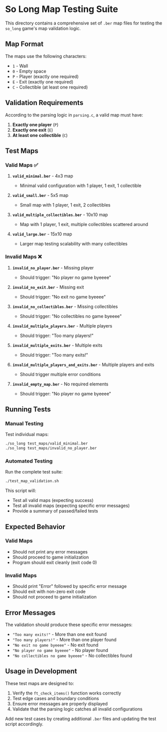 # So Long Map Testing Suite

This directory contains a comprehensive set of `.ber` map files for testing the `so_long` game's map validation logic.

## Map Format

The maps use the following characters:
- `1` - Wall
- `0` - Empty space
- `P` - Player (exactly one required)
- `E` - Exit (exactly one required)
- `C` - Collectible (at least one required)

## Validation Requirements

According to the parsing logic in `parsing.c`, a valid map must have:
1. **Exactly one player** (`P`)
2. **Exactly one exit** (`E`)
3. **At least one collectible** (`C`)

## Test Maps

### Valid Maps ✅

1. **`valid_minimal.ber`** - 4x3 map
   - Minimal valid configuration with 1 player, 1 exit, 1 collectible

2. **`valid_small.ber`** - 5x5 map
   - Small map with 1 player, 1 exit, 2 collectibles

3. **`valid_multiple_collectibles.ber`** - 10x10 map
   - Map with 1 player, 1 exit, multiple collectibles scattered around

4. **`valid_large.ber`** - 15x10 map
   - Larger map testing scalability with many collectibles

### Invalid Maps ❌

1. **`invalid_no_player.ber`** - Missing player
   - Should trigger: "No player no game byeeee"

2. **`invalid_no_exit.ber`** - Missing exit
   - Should trigger: "No exit no game byeeee"

3. **`invalid_no_collectibles.ber`** - Missing collectibles
   - Should trigger: "No collectibles no game byeeee"

4. **`invalid_multiple_players.ber`** - Multiple players
   - Should trigger: "Too many players!"

5. **`invalid_multiple_exits.ber`** - Multiple exits
   - Should trigger: "Too many exits!"

6. **`invalid_multiple_players_and_exits.ber`** - Multiple players and exits
   - Should trigger multiple error conditions

7. **`invalid_empty_map.ber`** - No required elements
   - Should trigger: "No player no game byeeee"

## Running Tests

### Manual Testing
Test individual maps:
```bash
./so_long test_maps/valid_minimal.ber
./so_long test_maps/invalid_no_player.ber
```

### Automated Testing
Run the complete test suite:
```bash
./test_map_validation.sh
```

This script will:
- Test all valid maps (expecting success)
- Test all invalid maps (expecting specific error messages)
- Provide a summary of passed/failed tests

## Expected Behavior

### Valid Maps
- Should not print any error messages
- Should proceed to game initialization
- Program should exit cleanly (exit code 0)

### Invalid Maps
- Should print "Error" followed by specific error message
- Should exit with non-zero exit code
- Should not proceed to game initialization

## Error Messages

The validation should produce these specific error messages:
- `"Too many exits!"` - More than one exit found
- `"Too many players!"` - More than one player found
- `"No exit no game byeeee"` - No exit found
- `"No player no game byeeee"` - No player found
- `"No collectibles no game byeeee"` - No collectibles found

## Usage in Development

These test maps are designed to:
1. Verify the `ft_check_items()` function works correctly
2. Test edge cases and boundary conditions
3. Ensure error messages are properly displayed
4. Validate that the parsing logic catches all invalid configurations

Add new test cases by creating additional `.ber` files and updating the test script accordingly.

